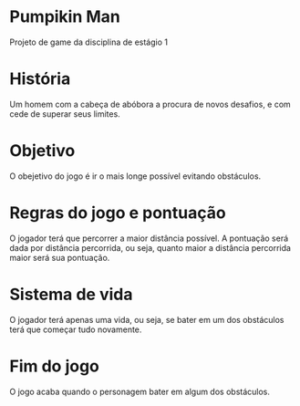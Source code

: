 # Pumpikin Man
Projeto de game da disciplina de estágio 1
#  História
Um homem com a cabeça de abóbora a procura de novos desafios, e com cede de superar seus limites.
#  Objetivo
O obejetivo do jogo é ir o mais longe possível evitando obstáculos.
#  Regras do jogo e pontuação
O jogador terá que percorrer a maior distância possível. A pontuação será dada por distância percorrida, ou seja, quanto maior a distância percorrida maior será sua pontuação.
#  Sistema de vida
O jogador terá apenas uma vida, ou seja, se bater em um dos obstáculos terá que começar tudo novamente.
#  Fim do jogo
O jogo acaba quando o personagem bater em algum dos obstáculos.
